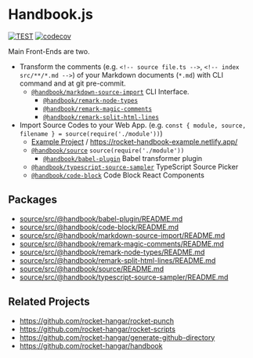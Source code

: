 # Handbook.js

[![TEST](https://github.com/rocket-hangar/handbook/workflows/Test/badge.svg)](https://github.com/rocket-hangar/handbook/actions?query=workflow%3ATest)
[![codecov](https://codecov.io/gh/rocket-hangar/handbook/branch/master/graph/badge.svg)](https://codecov.io/gh/rocket-hangar/handbook)

Main Front-Ends are two.

- Transform the comments (e.g. `<!-- source file.ts -->`, `<!-- index src/**/*.md -->`) of your Markdown documents (`*.md`) with CLI command and at git pre-commit.
  - [`@handbook/markdown-source-import`](source/src/@handbook/markdown-source-import) CLI Interface.
    - [`@handbook/remark-node-types`](source/src/@handbook/remark-node-types)
    - [`@handbook/remark-magic-comments`](source/src/@handbook/remark-magic-comments)
    - [`@handbook/remark-split-html-lines`](source/src/@handbook/remark-split-html-lines)
- Import Source Codes to your Web App. (e.g. `const { module, source, filename } = source(require('./module'))`)
  - [Example Project](example) / <https://rocket-handbook-example.netlify.app/>
  - [`@handbook/source`](source/src/@handbook/source) `source(require('./module'))`
    - [`@handbook/babel-plugin`](source/src/@handbook/babel-plugin) Babel transformer plugin
  - [`@handbook/typescript-source-sampler`](source/src/@handbook/typescript-source-sampler) TypeScript Source Picker
  - [`@handbook/code-block`](source/src/@handbook/code-block) Code Block React Components

## Packages

<!-- index source/src/**/README.md -->

- [source/src/@handbook/babel-plugin/README.md](source/src/@handbook/babel-plugin/README.md)
- [source/src/@handbook/code-block/README.md](source/src/@handbook/code-block/README.md)
- [source/src/@handbook/markdown-source-import/README.md](source/src/@handbook/markdown-source-import/README.md)
- [source/src/@handbook/remark-magic-comments/README.md](source/src/@handbook/remark-magic-comments/README.md)
- [source/src/@handbook/remark-node-types/README.md](source/src/@handbook/remark-node-types/README.md)
- [source/src/@handbook/remark-split-html-lines/README.md](source/src/@handbook/remark-split-html-lines/README.md)
- [source/src/@handbook/source/README.md](source/src/@handbook/source/README.md)
- [source/src/@handbook/typescript-source-sampler/README.md](source/src/@handbook/typescript-source-sampler/README.md)

<!-- /index -->

## Related Projects

- <https://github.com/rocket-hangar/rocket-punch>
- <https://github.com/rocket-hangar/rocket-scripts>
- <https://github.com/rocket-hangar/generate-github-directory>
- <https://github.com/rocket-hangar/handbook>
